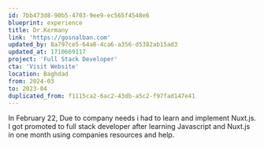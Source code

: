 ```yaml
---
id: 7bb473d8-90b5-4703-9ee9-ec565f4548e6
blueprint: experience
title: Dr.Kermany
link: 'https://gosnalban.com'
updated_by: 8a797ce5-64a8-4ca6-a356-d5382ab15ad3
updated_at: 1710669117
project: 'Full Stack Developer'
cta: 'Visit Website'
location: Baghdad
from: 2024-03
to: 2023-04
duplicated_from: f1115ca2-6ac2-43db-a5c2-f97fad147e41
---
```

In February 22, Due to company needs i had to learn and implement Nuxt.js. I got promoted to full stack developer after learning Javascript and Nuxt.js in one month using companies resources and help.